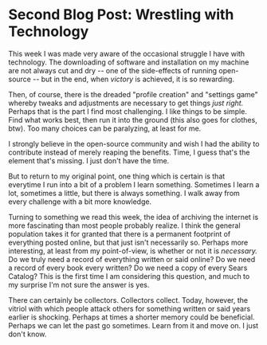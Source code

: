 # Second Blog Post: Wrestling with Technology
This week I was made very aware of the occasional struggle I have with technology. The downloading of software and installation on my machine are not always cut and dry -- one of the side-effects of running open-source -- but in the end, when *victory* is achieved, it is so rewarding. 

Then, of course, there is the dreaded "profile creation" and "settings game" whereby tweaks and adjustments are necessary to get things *just right.* Perhaps that is the part I find most challenging. I like things to be simple. Find what works best, then run it into the ground (this also goes for clothes, btw). Too many choices can be paralyzing, at least for me. 

I strongly believe in the open-source community and wish I had the ability to contribute instead of merely reaping the benefits. Time, I guess that's the element that's missing. I just don't have the time. 

But to return to my original point, one thing which is certain is that everytime I run into a bit of a problem I learn something. Sometimes I learn a lot, sometimes a little, but there is always something. I walk away from every challenge with a bit more knowledge.

Turning to something we read this week, the idea of archiving the internet is more fascinating than most people probably realize. I think the general population takes it for granted that there is a permanent footprint of everything posted online, but that just isn't necessarily so. Perhaps more interesting, at least from my point-of-view, is whether or not it is *necessary.* Do we truly need a record of everything written or said online? Do we need a record of every book every written? Do we need a copy of every Sears Catalog? This is the first time I am considering this question, and much to my surprise I'm not sure the answer is yes. 

There can certainly be collectors. Collectors collect. Today, however, the vitriol with which people attack others for something written or said years earlier is shocking. Perhaps at times a shorter memory could be beneficial. Perhaps we can let the past go sometimes. Learn from it and move on. I just don't know. 